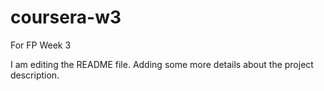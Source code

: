 # coursera-w3
For FP Week 3

I am editing the README file. Adding some more details about the project description.

